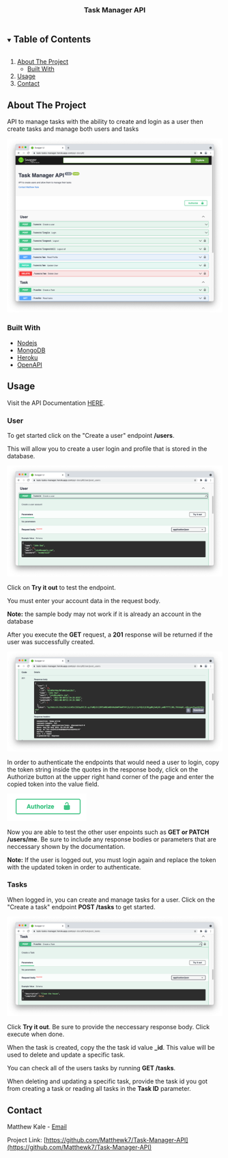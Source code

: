 <!--
*** Thanks for checking out the Best-README-Template. If you have a suggestion
*** that would make this better, please fork the repo and create a pull request
*** or simply open an issue with the tag "enhancement".
*** Thanks again! Now go create something AMAZING! :D
***
***
***
*** To avoid retyping too much info. Do a search and replace for the following:
*** github_username, Task-Manager-API, twitter_handle, matthewjkale@gmail.com, Task Manager API, project_description
-->

<!-- PROJECT SHIELDS -->
<!--
*** I'm using markdown "reference style" links for readability.
*** Reference links are enclosed in brackets [ ] instead of parentheses ( ).
*** See the bottom of this document for the declaration of the reference variables
*** for contributors-url, forks-url, etc. This is an optional, concise syntax you may use.
*** https://www.markdownguide.org/basic-syntax/#reference-style-links
-->

<!-- PROJECT LOGO -->
<br />
<p align="center">
  <h3 align="center">Task Manager API</h3>
</p>

<!-- TABLE OF CONTENTS -->
<details open="open">
  <summary><h2 style="display: inline-block">Table of Contents</h2></summary>
  <ol>
    <li>
      <a href="#about-the-project">About The Project</a>
      <ul>
        <li><a href="#built-with">Built With</a></li>
      </ul>
    </li>
    <li><a href="#usage">Usage</a></li>
    <li><a href="#contact">Contact</a></li>
  </ol>
</details>

<!-- ABOUT THE PROJECT -->

## About The Project

API to manage tasks with the ability to create and login as a user then create tasks and manage both users and tasks

![alt text](https://github.com/Matthewk7/Task-Manager-API/blob/main/img/Project_Image.png?raw=true)

### Built With

- [Nodejs](https://nodejs.org/en/)
- [MongoDB](https://www.mongodb.com)
- [Heroku](https://www.heroku.com)
- [OpenAPI](https://www.openapis.org)

<!-- USAGE EXAMPLES -->

## Usage

Visit the API Documentation [HERE](https://kale-tasks-manager.herokuapp.com/api-docs/).

### User

To get started click on the "Create a user" endpoint **/users**.

This will allow you to create a user login and profile that is stored in the database.

![alt text](https://github.com/Matthewk7/Task-Manager-API/blob/main/img/Create_User.png?raw=true)

Click on **Try it out** to test the endpoint.

You must enter your account data in the request body.

**Note:** the sample body may not work if it is already an account in the database

After you execute the **GET** request, a **201** response will be returned if the user was successfully created.

![alt text](https://github.com/Matthewk7/Task-Manager-API/blob/main/img/User_Created.png?raw=true)

In order to authenticate the endpoints that would need a user to login, copy the token string inside the quotes in the response body, click on the Authorize button at the upper right hand corner of the page and enter the copied token into the value field.

![alt text](https://github.com/Matthewk7/Task-Manager-API/blob/main/img/Authorize.png?raw=true)

Now you are able to test the other user enpoints such as **GET or PATCH /users/me**. Be sure to include any response bodies or parameters that are neccessary shown by the documentation.

**Note:** If the user is logged out, you must login again and replace the token with the updated token in order to authenticate.

### Tasks

When logged in, you can create and manage tasks for a user. Click on the "Create a task" endpoint **POST /tasks** to get started.

![alt text](https://github.com/Matthewk7/Task-Manager-API/blob/main/img/Create_Task.png?raw=true)

Click **Try it out**. Be sure to provide the neccessary response body. Click execute when done.

When the task is created, copy the the task id value **\_id**. This value will be used to delete and update a specific task.

You can check all of the users tasks by running **GET /tasks**.

When deleting and updating a specific task, provide the task id you got from creating a task or reading all tasks in the **Task ID** parameter.

## Contact

Matthew Kale - [Email](matthewjkale@gmail.com)

Project Link: [https://github.com/Matthewk7/Task-Manager-API](https://github.com/Matthewk7/Task-Manager-API)
